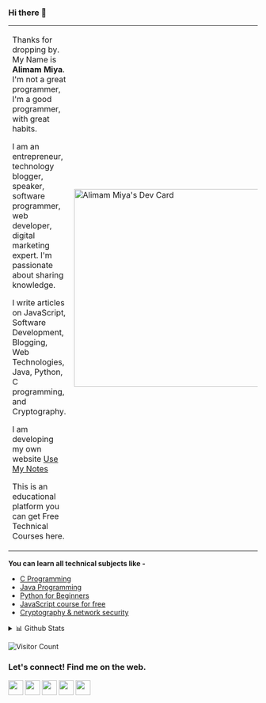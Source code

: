 ### Hi there 👋

<table>
<tbody>
<tr>
<td><p>Thanks for dropping by. My Name is <strong>Alimam Miya</strong>. I'm not a great programmer, I'm a good programmer, with great habits.</p>

<p>I am an entrepreneur, technology blogger, speaker, software programmer, web developer, digital marketing expert. I'm passionate about sharing knowledge.</p>

<p>I write articles on JavaScript, Software Development, Blogging, Web Technologies, Java, Python, C programming, and Cryptography.</p>

I am developing my own website [Use My Notes](https://usemynotes.com/) 

<p>This is an educational platform you can get Free Technical Courses here.</p>
  </td>
<td><a href="https://app.daily.dev/Alimammiya"><img src="https://api.daily.dev/devcards/82310ae9bd8a409294e2147391f37c67.png?r=h4x" width="400" alt="Alimam Miya's Dev Card"/></a>
</td>
</tbody>
</table>

<b>You can learn all technical subjects like -</b>

- [C Programming](https://usemynotes.com/java-programming/)
- [Java Programming](https://usemynotes.com/java-programming/)
- [Python for Beginners](https://usemynotes.com/python/)
- [JavaScript course for free](https://usemynotes.com/javascript/)
- [Cryptography & network security](https://usemynotes.com/cryptography/)

<details>
<summary>📊 Github Stats</summary>
<p align="center"> <img src="https://github-readme-stats.vercel.app/api?username=alimammiya&show_icons=true&theme=gotham" alt="Alimam Miya | Stats" />
</details>

![Visitor Count](https://profile-counter.glitch.me/{alimammiya}/count.svg)

### Let's connect! Find me on the web.

[twitter]: https://twitter.com/usemynotes
[Hashnode]: https://alimammiya.hashnode.dev/
[linkedin]: https://www.linkedin.com/in/alimammiya/
[Medium]: https://usemynotes.medium.com/
[Facebook]: https://www.facebook.com/alimammiyan

[<img height="30" src="https://img.shields.io/badge/twitter-%231DA1F2.svg?&style=for-the-badge&logo=twitter&logoColor=white" />][twitter]
[<img height="30" src="https://img.shields.io/badge/Hashnode-%230077B5.svg?&style=for-the-badge&logo=Hashnode&logoColor=white" />][Hashnode]
[<img height="30" src="https://img.shields.io/badge/linkedin-blue.svg?&style=for-the-badge&logo=linkedin&logoColor=white" />][LinkedIn]
[<img height="30" src="https://img.shields.io/badge/-Medium-000000.svg?&style=for-the-badge&logo=Medium&logoColor=white" />][Medium]
[<img height="30" src = "https://img.shields.io/badge/Facebook-036be4.svg?&style=for-the-badge&logo=facebook&logoColor=white">][Facebook]
